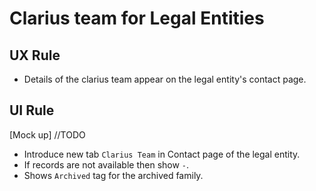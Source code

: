 # Clarius team for Legal Entities

## UX Rule

- Details of the clarius team appear on the legal entity's contact page.

## UI Rule

[Mock up] //TODO

- Introduce new tab  `Clarius Team` in Contact page of the legal entity.
- If records are not available then show `-`.
- Shows `Archived` tag for the archived family.